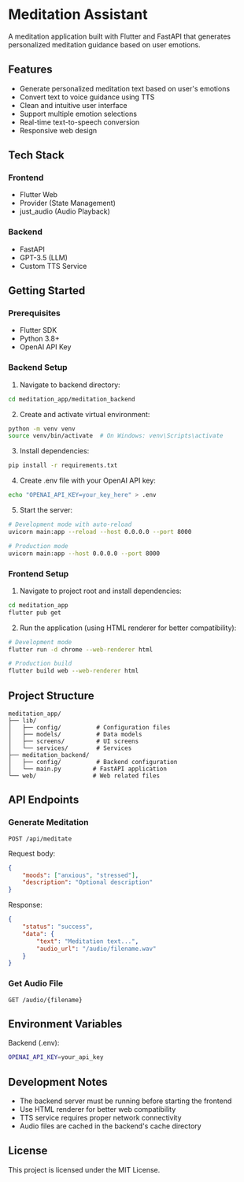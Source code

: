 # Meditation Assistant

A meditation application built with Flutter and FastAPI that generates personalized meditation guidance based on user emotions.

## Features

- Generate personalized meditation text based on user's emotions
- Convert text to voice guidance using TTS
- Clean and intuitive user interface
- Support multiple emotion selections
- Real-time text-to-speech conversion
- Responsive web design

## Tech Stack

### Frontend
- Flutter Web
- Provider (State Management)
- just_audio (Audio Playback)

### Backend
- FastAPI
- GPT-3.5 (LLM)
- Custom TTS Service

## Getting Started

### Prerequisites

- Flutter SDK
- Python 3.8+
- OpenAI API Key

### Backend Setup

1. Navigate to backend directory:
```bash
cd meditation_app/meditation_backend
```

2. Create and activate virtual environment:
```bash
python -m venv venv
source venv/bin/activate  # On Windows: venv\Scripts\activate
```

3. Install dependencies:
```bash
pip install -r requirements.txt
```

4. Create .env file with your OpenAI API key:
```bash
echo "OPENAI_API_KEY=your_key_here" > .env
```

5. Start the server:
```bash
# Development mode with auto-reload
uvicorn main:app --reload --host 0.0.0.0 --port 8000

# Production mode
uvicorn main:app --host 0.0.0.0 --port 8000
```

### Frontend Setup

1. Navigate to project root and install dependencies:
```bash
cd meditation_app
flutter pub get
```

2. Run the application (using HTML renderer for better compatibility):
```bash
# Development mode
flutter run -d chrome --web-renderer html

# Production build
flutter build web --web-renderer html
```

## Project Structure

```
meditation_app/
├── lib/
│   ├── config/          # Configuration files
│   ├── models/          # Data models
│   ├── screens/         # UI screens
│   └── services/        # Services
├── meditation_backend/
│   ├── config/          # Backend configuration
│   └── main.py         # FastAPI application
└── web/                # Web related files
```

## API Endpoints

### Generate Meditation
```http
POST /api/meditate
```

Request body:
```json
{
    "moods": ["anxious", "stressed"],
    "description": "Optional description"
}
```

Response:
```json
{
    "status": "success",
    "data": {
        "text": "Meditation text...",
        "audio_url": "/audio/filename.wav"
    }
}
```

### Get Audio File
```http
GET /audio/{filename}
```

## Environment Variables

Backend (.env):
```bash
OPENAI_API_KEY=your_api_key
```

## Development Notes

- The backend server must be running before starting the frontend
- Use HTML renderer for better web compatibility
- TTS service requires proper network connectivity
- Audio files are cached in the backend's cache directory

## License

This project is licensed under the MIT License.
